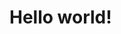 # Hello world!

<div id="example"></div>

<script type="application/javascript">
  new Vue({
    el: '#example',
    template: '<live-code class="full" :template="code" mode="html>iframe" :debounce="200" />',
    data: {
      code:
`
<script src="${location.origin+location.pathname}global.js"><\/script>

<!-- Do you see the Moon's shadow on Earth's surface when it passes in front of the sun? -->

<!-- Polyfill for Pointer Events (boo Safari) -->
<script src="https://code.jquery.com/pep/0.4.3/pep.js"><\/script>

<!-- By default a <lume-scene> fills the space of it's parent, in this case the <body>. -->
<lume-scene id="scene" webgl touch-action="none">
  <lume-camera-rig initial-polar-angle="0" min-distance="90" max-distance="1000" initial-distance="200"></lume-camera-rig>
  <!-- Stars -->
  <lume-sphere
    id="stars"
    texture="${location.origin+location.pathname}examples/hello-world/galaxy_starfield.png"
    receive-shadow="false"
    has="basic-material"
    sidedness="back"
    size="4000 4000 4000"
    mount-point="0.5 0.5 0.5"
    color="white"
  ></lume-sphere>
  <!-- Sun light -->
  <lume-node size="0 0" rotation="0 -50 0">
    <lume-node size="0 0" rotation="10 0 0">
      <lume-point-light
        id="light"
        size="0 0"
        position="0 0 1800"
        color="white"
        intensity="2"
        distance="10000"
        shadow-map-width="2048"
        shadow-map-height="2048"
        shadow-camera-far="20000"
      ></lume-point-light>
    </lume-node>
  </lume-node>
  <!-- Earth -->
  <lume-node size="0 0 0">
    <lume-node rotation="0 180 0">
      <lume-sphere
        id="earth"
        texture="${location.origin+location.pathname}examples/hello-world/earthmap1k.jpg"
        bump-map="${location.origin+location.pathname}examples/hello-world/earthbump1k.jpg"
        specular-map="${location.origin+location.pathname}examples/hello-world/earthspec1k.jpg"
        size="120 120 120"
        mount-point="0.5 0.5 0.5"
        color="white"
      >
        <lume-sphere
          id="clouds"
          texture="${location.origin+location.pathname}examples/hello-world/earthclouds.png"
          opacity="0.7"
          size="125 125 125"
          mount-point="0.5 0.5 0.5"
          align-point="0.5 0.5 0.5"
          color="white"
        ></lume-sphere>
      </lume-sphere>
    </lume-node>
    <lume-node rotation="90 10 0">
      <lume-node id="moonRotator" rotation="0 0 110">
        <lume-sphere
          id="moon"
          texture="${location.origin+location.pathname}examples/hello-world/moon.jpg"
          position="250"
          size="5 5 5"
          mount-point="0.5 0.5 0.5"
          color="white"
        ></lume-sphere>
      </lume-node>
    </lume-node>
  </lume-node>
</lume-scene>

<style>
  html,
  body {
    background: #222;
    width: 100%;
    height: 100%;
    margin: 0;
    overflow: hidden;
  }

  lume-scene {
    /* Prevent touch scrolling from interfering with out pointermove handler. */
    touch-action: none;
  }

  lume-scene * {
    pointer-events: none;
  }
</style>

<script>
  // Define LUME's HTML elements with their default names.
  LUME.defineElements();

  // We wrote the rotation function this way so that it would always start
  // at the angle defined in the HTML.
  let lastTime = performance.now();
  let dt = 0;
  moonRotator.rotation = (x, y, z, time) => {
    dt = time - lastTime;
    lastTime = time;
    return [x, y, z + dt * 0.01];
  };

  // ^ We could've written it more simply but it would start at some angle
  // based on time instead of our preferred angle:
  // moonRotator.rotation = (x, y, z, t) => [x, y, t * 0.004];

  earth.rotation = (x, y, z, t) => [x, t * 0.01, z];
  clouds.rotation = (x, y, z, t) => [x, -t * 0.003, z];
<\/script>
`
    },
  })
</script>
